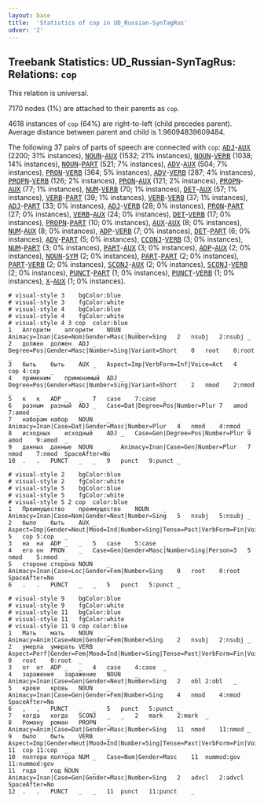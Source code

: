 ```yaml
---
layout: base
title:  'Statistics of cop in UD_Russian-SynTagRus'
udver: '2'
---
```


## Treebank Statistics: UD_Russian-SynTagRus: Relations: `cop`

This relation is universal.

7170 nodes (1%) are attached to their parents as `cop`.

4618 instances of `cop` (64%) are right-to-left (child precedes parent).
Average distance between parent and child is 1.96094839609484.

The following 37 pairs of parts of speech are connected with `cop`: <tt><a href="ru_syntagrus-pos-ADJ.html">ADJ</a></tt>-<tt><a href="ru_syntagrus-pos-AUX.html">AUX</a></tt> (2200; 31% instances), <tt><a href="ru_syntagrus-pos-NOUN.html">NOUN</a></tt>-<tt><a href="ru_syntagrus-pos-AUX.html">AUX</a></tt> (1532; 21% instances), <tt><a href="ru_syntagrus-pos-NOUN.html">NOUN</a></tt>-<tt><a href="ru_syntagrus-pos-VERB.html">VERB</a></tt> (1038; 14% instances), <tt><a href="ru_syntagrus-pos-NOUN.html">NOUN</a></tt>-<tt><a href="ru_syntagrus-pos-PART.html">PART</a></tt> (521; 7% instances), <tt><a href="ru_syntagrus-pos-ADV.html">ADV</a></tt>-<tt><a href="ru_syntagrus-pos-AUX.html">AUX</a></tt> (504; 7% instances), <tt><a href="ru_syntagrus-pos-PRON.html">PRON</a></tt>-<tt><a href="ru_syntagrus-pos-VERB.html">VERB</a></tt> (364; 5% instances), <tt><a href="ru_syntagrus-pos-ADV.html">ADV</a></tt>-<tt><a href="ru_syntagrus-pos-VERB.html">VERB</a></tt> (287; 4% instances), <tt><a href="ru_syntagrus-pos-PROPN.html">PROPN</a></tt>-<tt><a href="ru_syntagrus-pos-VERB.html">VERB</a></tt> (126; 2% instances), <tt><a href="ru_syntagrus-pos-PRON.html">PRON</a></tt>-<tt><a href="ru_syntagrus-pos-AUX.html">AUX</a></tt> (121; 2% instances), <tt><a href="ru_syntagrus-pos-PROPN.html">PROPN</a></tt>-<tt><a href="ru_syntagrus-pos-AUX.html">AUX</a></tt> (77; 1% instances), <tt><a href="ru_syntagrus-pos-NUM.html">NUM</a></tt>-<tt><a href="ru_syntagrus-pos-VERB.html">VERB</a></tt> (70; 1% instances), <tt><a href="ru_syntagrus-pos-DET.html">DET</a></tt>-<tt><a href="ru_syntagrus-pos-AUX.html">AUX</a></tt> (57; 1% instances), <tt><a href="ru_syntagrus-pos-VERB.html">VERB</a></tt>-<tt><a href="ru_syntagrus-pos-PART.html">PART</a></tt> (39; 1% instances), <tt><a href="ru_syntagrus-pos-VERB.html">VERB</a></tt>-<tt><a href="ru_syntagrus-pos-VERB.html">VERB</a></tt> (37; 1% instances), <tt><a href="ru_syntagrus-pos-ADJ.html">ADJ</a></tt>-<tt><a href="ru_syntagrus-pos-PART.html">PART</a></tt> (33; 0% instances), <tt><a href="ru_syntagrus-pos-ADJ.html">ADJ</a></tt>-<tt><a href="ru_syntagrus-pos-VERB.html">VERB</a></tt> (28; 0% instances), <tt><a href="ru_syntagrus-pos-PRON.html">PRON</a></tt>-<tt><a href="ru_syntagrus-pos-PART.html">PART</a></tt> (27; 0% instances), <tt><a href="ru_syntagrus-pos-VERB.html">VERB</a></tt>-<tt><a href="ru_syntagrus-pos-AUX.html">AUX</a></tt> (24; 0% instances), <tt><a href="ru_syntagrus-pos-DET.html">DET</a></tt>-<tt><a href="ru_syntagrus-pos-VERB.html">VERB</a></tt> (17; 0% instances), <tt><a href="ru_syntagrus-pos-PROPN.html">PROPN</a></tt>-<tt><a href="ru_syntagrus-pos-PART.html">PART</a></tt> (10; 0% instances), <tt><a href="ru_syntagrus-pos-AUX.html">AUX</a></tt>-<tt><a href="ru_syntagrus-pos-AUX.html">AUX</a></tt> (8; 0% instances), <tt><a href="ru_syntagrus-pos-NUM.html">NUM</a></tt>-<tt><a href="ru_syntagrus-pos-AUX.html">AUX</a></tt> (8; 0% instances), <tt><a href="ru_syntagrus-pos-ADP.html">ADP</a></tt>-<tt><a href="ru_syntagrus-pos-VERB.html">VERB</a></tt> (7; 0% instances), <tt><a href="ru_syntagrus-pos-DET.html">DET</a></tt>-<tt><a href="ru_syntagrus-pos-PART.html">PART</a></tt> (6; 0% instances), <tt><a href="ru_syntagrus-pos-ADV.html">ADV</a></tt>-<tt><a href="ru_syntagrus-pos-PART.html">PART</a></tt> (5; 0% instances), <tt><a href="ru_syntagrus-pos-CCONJ.html">CCONJ</a></tt>-<tt><a href="ru_syntagrus-pos-VERB.html">VERB</a></tt> (3; 0% instances), <tt><a href="ru_syntagrus-pos-NUM.html">NUM</a></tt>-<tt><a href="ru_syntagrus-pos-PART.html">PART</a></tt> (3; 0% instances), <tt><a href="ru_syntagrus-pos-PART.html">PART</a></tt>-<tt><a href="ru_syntagrus-pos-AUX.html">AUX</a></tt> (3; 0% instances), <tt><a href="ru_syntagrus-pos-ADP.html">ADP</a></tt>-<tt><a href="ru_syntagrus-pos-AUX.html">AUX</a></tt> (2; 0% instances), <tt><a href="ru_syntagrus-pos-NOUN.html">NOUN</a></tt>-<tt><a href="ru_syntagrus-pos-SYM.html">SYM</a></tt> (2; 0% instances), <tt><a href="ru_syntagrus-pos-PART.html">PART</a></tt>-<tt><a href="ru_syntagrus-pos-PART.html">PART</a></tt> (2; 0% instances), <tt><a href="ru_syntagrus-pos-PART.html">PART</a></tt>-<tt><a href="ru_syntagrus-pos-VERB.html">VERB</a></tt> (2; 0% instances), <tt><a href="ru_syntagrus-pos-SCONJ.html">SCONJ</a></tt>-<tt><a href="ru_syntagrus-pos-AUX.html">AUX</a></tt> (2; 0% instances), <tt><a href="ru_syntagrus-pos-SCONJ.html">SCONJ</a></tt>-<tt><a href="ru_syntagrus-pos-VERB.html">VERB</a></tt> (2; 0% instances), <tt><a href="ru_syntagrus-pos-PUNCT.html">PUNCT</a></tt>-<tt><a href="ru_syntagrus-pos-PART.html">PART</a></tt> (1; 0% instances), <tt><a href="ru_syntagrus-pos-PUNCT.html">PUNCT</a></tt>-<tt><a href="ru_syntagrus-pos-VERB.html">VERB</a></tt> (1; 0% instances), <tt><a href="ru_syntagrus-pos-X.html">X</a></tt>-<tt><a href="ru_syntagrus-pos-AUX.html">AUX</a></tt> (1; 0% instances).


~~~ conllu
# visual-style 3	bgColor:blue
# visual-style 3	fgColor:white
# visual-style 4	bgColor:blue
# visual-style 4	fgColor:white
# visual-style 4 3 cop	color:blue
1	Алгоритм	алгоритм	NOUN	_	Animacy=Inan|Case=Nom|Gender=Masc|Number=Sing	2	nsubj	2:nsubj	_
2	должен	должен	ADJ	_	Degree=Pos|Gender=Masc|Number=Sing|Variant=Short	0	root	0:root	_
3	быть	быть	AUX	_	Aspect=Imp|VerbForm=Inf|Voice=Act	4	cop	4:cop	_
4	применим	применимый	ADJ	_	Degree=Pos|Gender=Masc|Number=Sing|Variant=Short	2	nmod	2:nmod	_
5	к	к	ADP	_	_	7	case	7:case	_
6	разным	разный	ADJ	_	Case=Dat|Degree=Pos|Number=Plur	7	amod	7:amod	_
7	наборам	набор	NOUN	_	Animacy=Inan|Case=Dat|Gender=Masc|Number=Plur	4	nmod	4:nmod	_
8	исходных	исходный	ADJ	_	Case=Gen|Degree=Pos|Number=Plur	9	amod	9:amod	_
9	данных	данные	NOUN	_	Animacy=Inan|Case=Gen|Number=Plur	7	nmod	7:nmod	SpaceAfter=No
10	.	.	PUNCT	_	_	9	punct	9:punct	_

~~~


~~~ conllu
# visual-style 2	bgColor:blue
# visual-style 2	fgColor:white
# visual-style 5	bgColor:blue
# visual-style 5	fgColor:white
# visual-style 5 2 cop	color:blue
1	Преимущество	преимущество	NOUN	_	Animacy=Inan|Case=Nom|Gender=Neut|Number=Sing	5	nsubj	5:nsubj	_
2	было	быть	AUX	_	Aspect=Imp|Gender=Neut|Mood=Ind|Number=Sing|Tense=Past|VerbForm=Fin|Voice=Act	5	cop	5:cop	_
3	на	на	ADP	_	_	5	case	5:case	_
4	его	он	PRON	_	Case=Gen|Gender=Masc|Number=Sing|Person=3	5	nmod	5:nmod	_
5	стороне	сторона	NOUN	_	Animacy=Inan|Case=Loc|Gender=Fem|Number=Sing	0	root	0:root	SpaceAfter=No
6	.	.	PUNCT	_	_	5	punct	5:punct	_

~~~


~~~ conllu
# visual-style 9	bgColor:blue
# visual-style 9	fgColor:white
# visual-style 11	bgColor:blue
# visual-style 11	fgColor:white
# visual-style 11 9 cop	color:blue
1	Мать	мать	NOUN	_	Animacy=Anim|Case=Nom|Gender=Fem|Number=Sing	2	nsubj	2:nsubj	_
2	умерла	умирать	VERB	_	Aspect=Perf|Gender=Fem|Mood=Ind|Number=Sing|Tense=Past|VerbForm=Fin|Voice=Act	0	root	0:root	_
3	от	от	ADP	_	_	4	case	4:case	_
4	заражения	заражение	NOUN	_	Animacy=Inan|Case=Gen|Gender=Neut|Number=Sing	2	obl	2:obl	_
5	крови	кровь	NOUN	_	Animacy=Inan|Case=Gen|Gender=Fem|Number=Sing	4	nmod	4:nmod	SpaceAfter=No
6	,	,	PUNCT	_	_	5	punct	5:punct	_
7	когда	когда	SCONJ	_	_	2	mark	2:mark	_
8	Роману	роман	PROPN	_	Animacy=Anim|Case=Dat|Gender=Masc|Number=Sing	11	nmod	11:nmod	_
9	было	быть	VERB	_	Aspect=Imp|Gender=Neut|Mood=Ind|Number=Sing|Tense=Past|VerbForm=Fin|Voice=Act	11	cop	11:cop	_
10	полтора	полтора	NUM	_	Case=Nom|Gender=Masc	11	nummod:gov	11:nummod:gov	_
11	года	год	NOUN	_	Animacy=Inan|Case=Gen|Gender=Masc|Number=Sing	2	advcl	2:advcl	SpaceAfter=No
12	.	.	PUNCT	_	_	11	punct	11:punct	_

~~~


